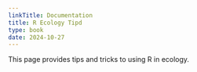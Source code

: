 ```yaml
---
linkTitle: Documentation
title: R Ecology Tipd
type: book
date: 2024-10-27
---
```


This page provides tips and tricks to using R in ecology.
